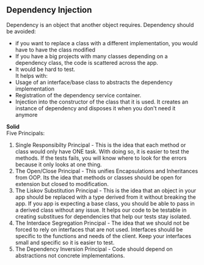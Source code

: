 ## Dependency Injection
Dependency is an object that another object requires. 
Dependency should be avoided:  
- if you want to replace a class with a different implementation, you would have to have the class modified 
- If you have a big projects with many classes depending on a dependency class, the code is scattered across the app.
- It would be hard to test.  
It helps with:  
- Usage of an interface/base class to abstracts the dependency implementation
- Registration of the dependency service container. 
- Injection into the constructor of the class that it is used. It creates an instance of dependency and disposes it when you don't need it anymore

**Solid**  
Five Principals:  
1. Single Responsibilty Principal - This is the idea that each method or class would only have ONE task. With doing so, it is easier to test the methods. If the tests fails, you will know where to look for the errors because it only looks at one thing. 
2. The Open/Close Principal - This unifies Encapsulations and Inheritances from OOP. Its the idea that methods or classes should be open for extension but closed to modification.
3. The Liskov Substitution Principal - This is the idea that an object in your app should be replaced with a type derived from it without breaking the app. If you app is expecting a base class, you should be able to pass in a derived class without any issue. It helps our code to be testable in creating substitues for dependencies that help our tests stay isolated.
4. The Interdace Segregation Principal - The idea that we should not be forced to rely on interfaces that are not used. Interfaces should be specific to the functions and needs of the client. Keep your interfaces small and specific so it is easier to test.
5. The Dependency Inversion Principal - Code should depend on abstractions not concrete implementations. 

